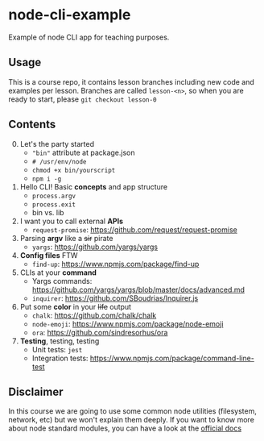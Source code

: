 # node-cli-example

Example of node CLI app for teaching purposes.

## Usage

This is a course repo, it contains lesson branches including new code and examples per lesson.
Branches are called `lesson-<n>`, so when you are ready to start, please `git checkout lesson-0`

## Contents

0.  Let's the party started
    - `"bin"` attribute at package.json
    - `# /usr/env/node`
    - `chmod +x bin/yourscript`
    - `npm i -g`
1.  Hello CLI! Basic **concepts** and app structure
    - `process.argv`
    - `process.exit`
    - bin vs. lib
1.  I want you to call external **APIs**
    - `request-promise`: https://github.com/request/request-promise
1.  Parsing **argv** like a ~~sir~~ pirate
    - `yargs`: https://github.com/yargs/yargs
1.  **Config files** FTW
    - `find-up`: https://www.npmjs.com/package/find-up
1.  CLIs at your **command**
    - Yargs commands: https://github.com/yargs/yargs/blob/master/docs/advanced.md
    - `inquirer`: https://github.com/SBoudrias/Inquirer.js
1.  Put some **color** in your ~~life~~ output
    - `chalk`: https://github.com/chalk/chalk
    - `node-emoji`: https://www.npmjs.com/package/node-emoji
    - `ora`: https://github.com/sindresorhus/ora
1.  **Testing**, testing, testing
    - Unit tests: `jest`
    - Integration tests: https://www.npmjs.com/package/command-line-test

## Disclaimer

In this course we are going to use some common node utilities (filesystem, network, etc) but
we won't explain them deeply. If you want to know more about node standard modules, you can
have a look at the [official docs](https://nodejs.org/en/docs/)
